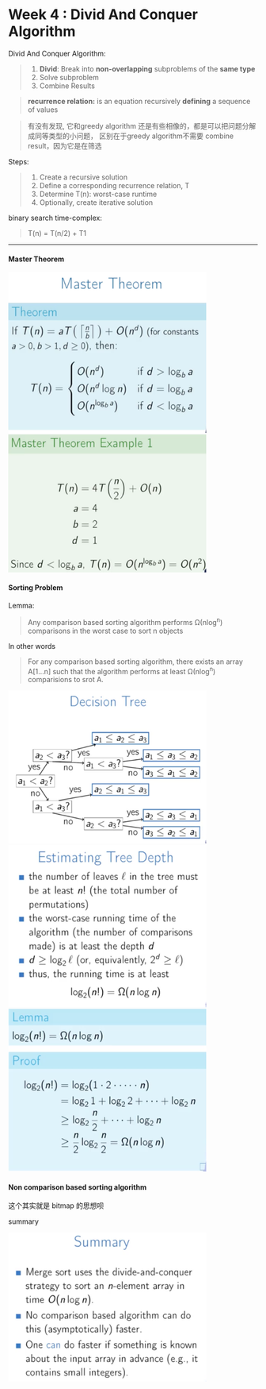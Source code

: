 Week 4  : Divid And Conquer Algorithm
======


Divid And Conquer Algorithm:
> 1. **Divid**: Break into **non-overlapping** subproblems of the **same type**
> 2. Solve subproblem
> 3. Combine Results

> **recurrence relation:** is an equation recursively **defining** a sequence of values

> 有没有发现, 它和greedy algorithm 还是有些相像的，都是可以把问题分解成同等类型的小问题， 区别在于greedy algorithm不需要 combine result，因为它是在筛选

Steps:
> 1. Create a recursive solution
> 2. Define a corresponding recurrence relation, T
> 3. Determine T(n): worst-case runtime
> 4. Optionally, create iterative solution

binary search time-complex:
> T(n) = T(n/2) + T1

*** 

#### Master Theorem

<img src="pics/QQ20160906-0@2x.png" alt="Drawing" style="width: 400px;"  />  <img src="pics/QQ20160906-1@2x.png" alt="Drawing" style="width: 400px;"  />


#### Sorting Problem

Lemma:
> Any comparison based sorting algorithm performs Ω(nlog<sup>n</sup>) comparisons in the worst case to sort n objects

In other words
> For any comparison based sorting algorithm, there exists an array A[1...n] such that the algorithm performs at least Ω(nlog<sup>n</sup>) comparisions to srot A.

<img src="pics/QQ20160909-0@2x.png" alt="Drawing" style="width: 400px;"  />
<br>
<img src="pics/QQ20160909-1@2x.png" alt="Drawing" style="width: 400px;"  />
<img src="pics/QQ20160909-2@2x.png" alt="Drawing" style="width: 400px;"  />


#### Non comparison based sorting algorithm

这个其实就是 bitmap 的思想呗

summary

<img src="pics/QQ20160909-3@2x.png" alt="Drawing" style="width: 400px;"  />



